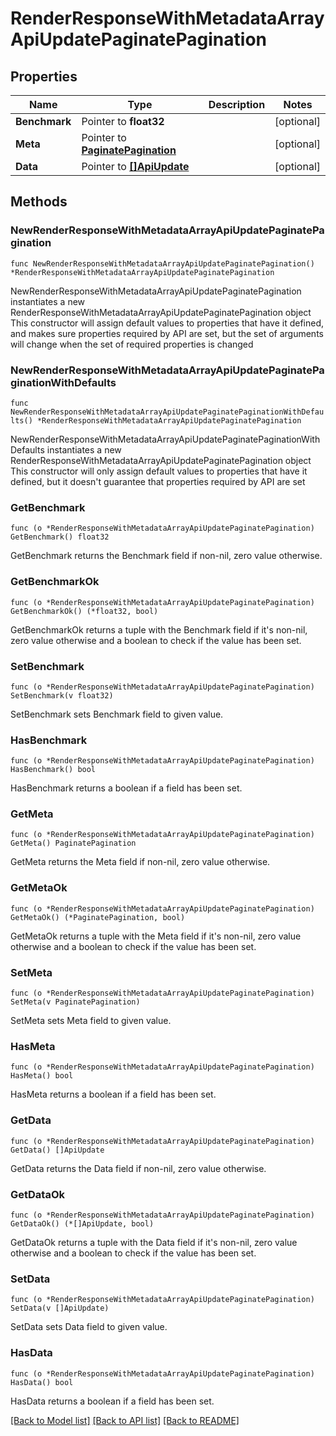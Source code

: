 # RenderResponseWithMetadataArrayApiUpdatePaginatePagination

## Properties

Name | Type | Description | Notes
------------ | ------------- | ------------- | -------------
**Benchmark** | Pointer to **float32** |  | [optional] 
**Meta** | Pointer to [**PaginatePagination**](PaginatePagination.md) |  | [optional] 
**Data** | Pointer to [**[]ApiUpdate**](ApiUpdate.md) |  | [optional] 

## Methods

### NewRenderResponseWithMetadataArrayApiUpdatePaginatePagination

`func NewRenderResponseWithMetadataArrayApiUpdatePaginatePagination() *RenderResponseWithMetadataArrayApiUpdatePaginatePagination`

NewRenderResponseWithMetadataArrayApiUpdatePaginatePagination instantiates a new RenderResponseWithMetadataArrayApiUpdatePaginatePagination object
This constructor will assign default values to properties that have it defined,
and makes sure properties required by API are set, but the set of arguments
will change when the set of required properties is changed

### NewRenderResponseWithMetadataArrayApiUpdatePaginatePaginationWithDefaults

`func NewRenderResponseWithMetadataArrayApiUpdatePaginatePaginationWithDefaults() *RenderResponseWithMetadataArrayApiUpdatePaginatePagination`

NewRenderResponseWithMetadataArrayApiUpdatePaginatePaginationWithDefaults instantiates a new RenderResponseWithMetadataArrayApiUpdatePaginatePagination object
This constructor will only assign default values to properties that have it defined,
but it doesn't guarantee that properties required by API are set

### GetBenchmark

`func (o *RenderResponseWithMetadataArrayApiUpdatePaginatePagination) GetBenchmark() float32`

GetBenchmark returns the Benchmark field if non-nil, zero value otherwise.

### GetBenchmarkOk

`func (o *RenderResponseWithMetadataArrayApiUpdatePaginatePagination) GetBenchmarkOk() (*float32, bool)`

GetBenchmarkOk returns a tuple with the Benchmark field if it's non-nil, zero value otherwise
and a boolean to check if the value has been set.

### SetBenchmark

`func (o *RenderResponseWithMetadataArrayApiUpdatePaginatePagination) SetBenchmark(v float32)`

SetBenchmark sets Benchmark field to given value.

### HasBenchmark

`func (o *RenderResponseWithMetadataArrayApiUpdatePaginatePagination) HasBenchmark() bool`

HasBenchmark returns a boolean if a field has been set.

### GetMeta

`func (o *RenderResponseWithMetadataArrayApiUpdatePaginatePagination) GetMeta() PaginatePagination`

GetMeta returns the Meta field if non-nil, zero value otherwise.

### GetMetaOk

`func (o *RenderResponseWithMetadataArrayApiUpdatePaginatePagination) GetMetaOk() (*PaginatePagination, bool)`

GetMetaOk returns a tuple with the Meta field if it's non-nil, zero value otherwise
and a boolean to check if the value has been set.

### SetMeta

`func (o *RenderResponseWithMetadataArrayApiUpdatePaginatePagination) SetMeta(v PaginatePagination)`

SetMeta sets Meta field to given value.

### HasMeta

`func (o *RenderResponseWithMetadataArrayApiUpdatePaginatePagination) HasMeta() bool`

HasMeta returns a boolean if a field has been set.

### GetData

`func (o *RenderResponseWithMetadataArrayApiUpdatePaginatePagination) GetData() []ApiUpdate`

GetData returns the Data field if non-nil, zero value otherwise.

### GetDataOk

`func (o *RenderResponseWithMetadataArrayApiUpdatePaginatePagination) GetDataOk() (*[]ApiUpdate, bool)`

GetDataOk returns a tuple with the Data field if it's non-nil, zero value otherwise
and a boolean to check if the value has been set.

### SetData

`func (o *RenderResponseWithMetadataArrayApiUpdatePaginatePagination) SetData(v []ApiUpdate)`

SetData sets Data field to given value.

### HasData

`func (o *RenderResponseWithMetadataArrayApiUpdatePaginatePagination) HasData() bool`

HasData returns a boolean if a field has been set.


[[Back to Model list]](../README.md#documentation-for-models) [[Back to API list]](../README.md#documentation-for-api-endpoints) [[Back to README]](../README.md)


